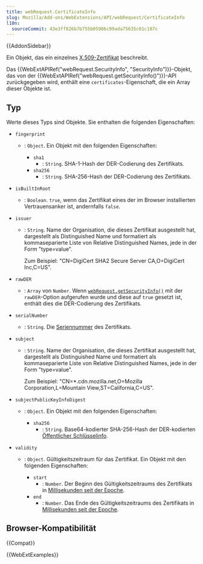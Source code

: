 ```yaml
---
title: webRequest.CertificateInfo
slug: Mozilla/Add-ons/WebExtensions/API/webRequest/CertificateInfo
l10n:
  sourceCommit: 43e3ff826b7b755b05986c99ada75635c01c187c
---
```


{{AddonSidebar}}

Ein Objekt, das ein einzelnes [X.509-Zertifikat](https://datatracker.ietf.org/doc/html/rfc5280) beschreibt.

Das {{WebExtAPIRef("webRequest.SecurityInfo", "SecurityInfo")}}-Objekt, das von der {{WebExtAPIRef("webRequest.getSecurityInfo()")}}-API zurückgegeben wird, enthält eine `certificates`-Eigenschaft, die ein Array dieser Objekte ist.

## Typ

Werte dieses Typs sind Objekte. Sie enthalten die folgenden Eigenschaften:

- `fingerprint`

  - : `Object`. Ein Objekt mit den folgenden Eigenschaften:

    - `sha1`
      - : `String`. SHA-1-Hash der DER-Codierung des Zertifikats.
    - `sha256`
      - : `String`. SHA-256-Hash der DER-Codierung des Zertifikats.

- `isBuiltInRoot`
  - : `Boolean`. `true`, wenn das Zertifikat eines der im Browser installierten Vertrauensanker ist, andernfalls `false`.
- `issuer`

  - : `String`. Name der Organisation, die dieses Zertifikat ausgestellt hat, dargestellt als Distinguished Name und formatiert als kommaseparierte Liste von Relative Distinguished Names, jede in der Form "type=value".

    Zum Beispiel: "CN=DigiCert SHA2 Secure Server CA,O=DigiCert Inc,C=US".

- `rawDER`
  - : `Array` von `Number`. Wenn [`webRequest.getSecurityInfo()`](/de/docs/Mozilla/Add-ons/WebExtensions/API/webRequest/getSecurityInfo) mit der `rawDER`-Option aufgerufen wurde und diese auf `true` gesetzt ist, enthält dies die DER-Codierung des Zertifikats.
- `serialNumber`
  - : `String`. Die [Seriennummer](https://datatracker.ietf.org/doc/html/rfc5280#section-4.1.2.2) des Zertifikats.
- `subject`

  - : `String`. Name der Organisation, die dieses Zertifikat ausgestellt hat, dargestellt als Distinguished Name und formatiert als kommaseparierte Liste von Relative Distinguished Names, jede in der Form "type=value".

    Zum Beispiel: "CN=\*.cdn.mozilla.net,O=Mozilla Corporation,L=Mountain View,ST=California,C=US".

- `subjectPublicKeyInfoDigest`

  - : `Object`. Ein Objekt mit den folgenden Eigenschaften:

    - `sha256`
      - : `String`. Base64-kodierter SHA-256-Hash der DER-kodierten [Öffentlicher Schlüsselinfo](https://datatracker.ietf.org/doc/html/rfc5280#section-4.1.2.7).

- `validity`

  - : `Object`. Gültigkeitszeitraum für das Zertifikat. Ein Objekt mit den folgenden Eigenschaften:

    - `start`
      - : `Number`. Der Beginn des Gültigkeitszeitraums des Zertifikats in [Millisekunden seit der Epoche](https://de.wikipedia.org/wiki/Unixzeit).
    - `end`
      - : `Number`. Das Ende des Gültigkeitszeitraums des Zertifikats in [Millisekunden seit der Epoche](https://de.wikipedia.org/wiki/Unixzeit).

## Browser-Kompatibilität

{{Compat}}

{{WebExtExamples}}
